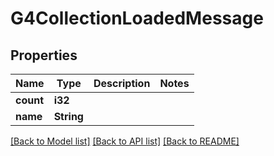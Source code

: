 # G4CollectionLoadedMessage

## Properties

Name | Type | Description | Notes
------------ | ------------- | ------------- | -------------
**count** | **i32** |  | 
**name** | **String** |  | 

[[Back to Model list]](../README.md#documentation-for-models) [[Back to API list]](../README.md#documentation-for-api-endpoints) [[Back to README]](../README.md)


